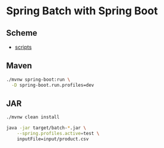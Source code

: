 # Spring Batch with Spring Boot

## Scheme

- [scripts](https://github.com/spring-projects/spring-batch/tree/main/spring-batch-core/src/main/resources/org/springframework/batch/core)

## Maven

```bash
./mvnw spring-boot:run \
  -D spring-boot.run.profiles=dev
```

## JAR

```bash
./mvnw clean install

java -jar target/batch-*.jar \
    --spring.profiles.active=test \
    inputFile=input/product.csv
```
